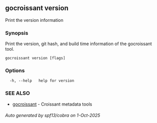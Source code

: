 ## gocroissant version

Print the version information

### Synopsis

Print the version, git hash, and build time information of the gocroissant tool.

```
gocroissant version [flags]
```

### Options

```
  -h, --help   help for version
```

### SEE ALSO

* [gocroissant](gocroissant.md)	 - Croissant metadata tools

###### Auto generated by spf13/cobra on 1-Oct-2025

